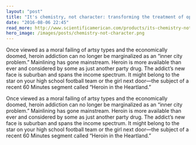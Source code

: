 ```yaml
---
layout: "post"
title: "It's chemistry, not character: transforming the treatment of opioid addiction"
date: "2016-08-06 22:45"
read_more: http://www.scientificamerican.com/products/its-chemistry-not-character-transforming-the-treatment-of-opioid-addiction/
hero_image: /images/posts/chemistry-not-character.png
---
```

Once viewed as a moral failing of artsy types and the economically doomed, heroin addiction can no longer be marginalized as an “inner city problem.” Mainlining has gone mainstream. Heroin is more available than ever and considered by some as just another party drug. The addict’s new face is suburban and spans the income spectrum. It might belong to the star on your high school football team or the girl next door—the subject of a recent 60 Minutes segment called “Heroin in the Heartland.”

Once viewed as a moral failing of artsy types and the economically doomed, heroin addiction can no longer be marginalized as an “inner city problem.” Mainlining has gone mainstream. Heroin is more available than ever and considered by some as just another party drug. The addict’s new face is suburban and spans the income spectrum. It might belong to the star on your high school football team or the girl next door—the subject of a recent 60 Minutes segment called “Heroin in the Heartland.”
